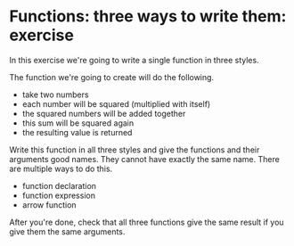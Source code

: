 # Functions: three ways to write them: exercise

In this exercise we're going to write a single function in three styles.

The function we're going to create will do the following.

- take two numbers
- each number will be squared (multiplied with itself)
- the squared numbers will be added together
- this sum will be squared again
- the resulting value is returned

Write this function in all three styles and give the functions and their arguments good names. They cannot have exactly the same name. There are multiple ways to do this.

- function declaration
- function expression
- arrow function

After you're done, check that all three functions give the same result if you give them the same arguments.
